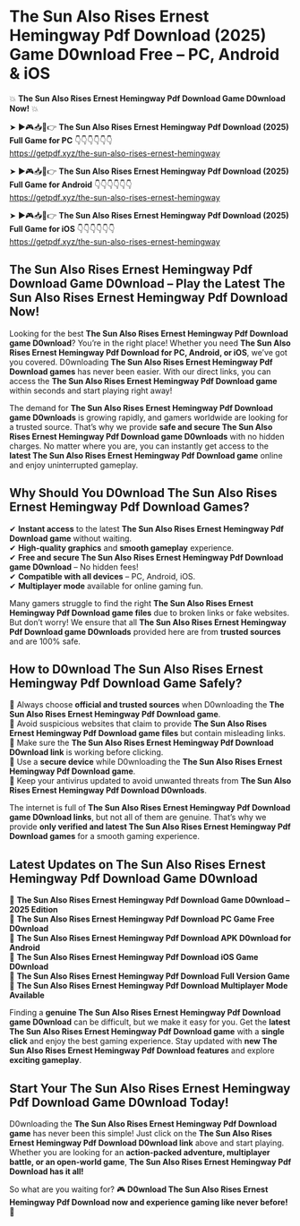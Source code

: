 # The Sun Also Rises Ernest Hemingway Pdf Download (2025) Game D0wnload Free – PC, Android & iOS

💥 **The Sun Also Rises Ernest Hemingway Pdf Download Game D0wnload Now!** 💥  

➤ ►🎮📥📱👉 **The Sun Also Rises Ernest Hemingway Pdf Download (2025) Full Game for PC** 👇👇👇👇👇👇  
https://getpdf.xyz/the-sun-also-rises-ernest-hemingway  

➤ ►🎮📥📱👉 **The Sun Also Rises Ernest Hemingway Pdf Download (2025) Full Game for Android** 👇👇👇👇👇👇  
https://getpdf.xyz/the-sun-also-rises-ernest-hemingway  

➤ ►🎮📥📱👉 **The Sun Also Rises Ernest Hemingway Pdf Download (2025) Full Game for iOS** 👇👇👇👇👇👇  
https://getpdf.xyz/the-sun-also-rises-ernest-hemingway  

## The Sun Also Rises Ernest Hemingway Pdf Download Game D0wnload – Play the Latest The Sun Also Rises Ernest Hemingway Pdf Download Now!

Looking for the best **The Sun Also Rises Ernest Hemingway Pdf Download game D0wnload**? You’re in the right place! Whether you need **The Sun Also Rises Ernest Hemingway Pdf Download for PC, Android, or iOS**, we’ve got you covered. D0wnloading **The Sun Also Rises Ernest Hemingway Pdf Download games** has never been easier. With our direct links, you can access the **The Sun Also Rises Ernest Hemingway Pdf Download game** within seconds and start playing right away!  

The demand for **The Sun Also Rises Ernest Hemingway Pdf Download game D0wnloads** is growing rapidly, and gamers worldwide are looking for a trusted source. That’s why we provide **safe and secure The Sun Also Rises Ernest Hemingway Pdf Download game D0wnloads** with no hidden charges. No matter where you are, you can instantly get access to the **latest The Sun Also Rises Ernest Hemingway Pdf Download game** online and enjoy uninterrupted gameplay.  

## **Why Should You D0wnload The Sun Also Rises Ernest Hemingway Pdf Download Games?**  

✔ **Instant access** to the latest **The Sun Also Rises Ernest Hemingway Pdf Download game** without waiting.  
✔ **High-quality graphics** and **smooth gameplay** experience.  
✔ **Free and secure The Sun Also Rises Ernest Hemingway Pdf Download game D0wnload** – No hidden fees!  
✔ **Compatible with all devices** – PC, Android, iOS.  
✔ **Multiplayer mode** available for online gaming fun.  

Many gamers struggle to find the right **The Sun Also Rises Ernest Hemingway Pdf Download game files** due to broken links or fake websites. But don’t worry! We ensure that all **The Sun Also Rises Ernest Hemingway Pdf Download game D0wnloads** provided here are from **trusted sources** and are 100% safe.  

## **How to D0wnload The Sun Also Rises Ernest Hemingway Pdf Download Game Safely?**  

📌 Always choose **official and trusted sources** when D0wnloading the **The Sun Also Rises Ernest Hemingway Pdf Download game**.  
📌 Avoid suspicious websites that claim to provide **The Sun Also Rises Ernest Hemingway Pdf Download game files** but contain misleading links.  
📌 Make sure the **The Sun Also Rises Ernest Hemingway Pdf Download D0wnload link** is working before clicking.  
📌 Use a **secure device** while D0wnloading the **The Sun Also Rises Ernest Hemingway Pdf Download game**.  
📌 Keep your antivirus updated to avoid unwanted threats from **The Sun Also Rises Ernest Hemingway Pdf Download D0wnloads**.  

The internet is full of **The Sun Also Rises Ernest Hemingway Pdf Download game D0wnload links**, but not all of them are genuine. That’s why we provide **only verified and latest The Sun Also Rises Ernest Hemingway Pdf Download games** for a smooth gaming experience.  

## **Latest Updates on The Sun Also Rises Ernest Hemingway Pdf Download Game D0wnload**  

🔹 **The Sun Also Rises Ernest Hemingway Pdf Download Game D0wnload – 2025 Edition**  
🔹 **The Sun Also Rises Ernest Hemingway Pdf Download PC Game Free D0wnload**  
🔹 **The Sun Also Rises Ernest Hemingway Pdf Download APK D0wnload for Android**  
🔹 **The Sun Also Rises Ernest Hemingway Pdf Download iOS Game D0wnload**  
🔹 **The Sun Also Rises Ernest Hemingway Pdf Download Full Version Game**  
🔹 **The Sun Also Rises Ernest Hemingway Pdf Download Multiplayer Mode Available**  

Finding a **genuine The Sun Also Rises Ernest Hemingway Pdf Download game D0wnload** can be difficult, but we make it easy for you. Get the **latest The Sun Also Rises Ernest Hemingway Pdf Download game** with a **single click** and enjoy the best gaming experience. Stay updated with **new The Sun Also Rises Ernest Hemingway Pdf Download features** and explore **exciting gameplay**.  

## **Start Your The Sun Also Rises Ernest Hemingway Pdf Download Game D0wnload Today!**  

D0wnloading the **The Sun Also Rises Ernest Hemingway Pdf Download game** has never been this simple! Just click on the **The Sun Also Rises Ernest Hemingway Pdf Download D0wnload link** above and start playing. Whether you are looking for an **action-packed adventure, multiplayer battle, or an open-world game**, **The Sun Also Rises Ernest Hemingway Pdf Download has it all!**  

So what are you waiting for? 🎮 **D0wnload The Sun Also Rises Ernest Hemingway Pdf Download now and experience gaming like never before!** 🚀  